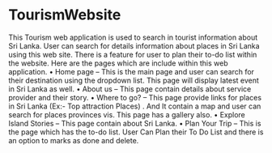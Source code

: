 # TourismWebsite
This Tourism web application is used to search in tourist information about Sri Lanka. User can search for details information about places in Sri Lanka using this web site. There is a feature for user to plan their to-do list within the website. Here are the pages which are include within this web application.
•	Home page – This is the main page and user can search for their destination using the dropdown list. This page will display latest event in Sri Lanka as well.
•	About us – This page contain details about service provider and their story.
•	Where to go? – This page provide links for places in Sri Lanka (Ex:- Top attraction Places) . And It contain a map and user can search for places provinces vis. This page has a gallery also.
•	Explore Island Stories – This page contain about Sri Lanka. 
•	Plan Your Trip – This is the page which has the to-do list. User Can Plan their To Do List and there is an option to marks as done and delete.

